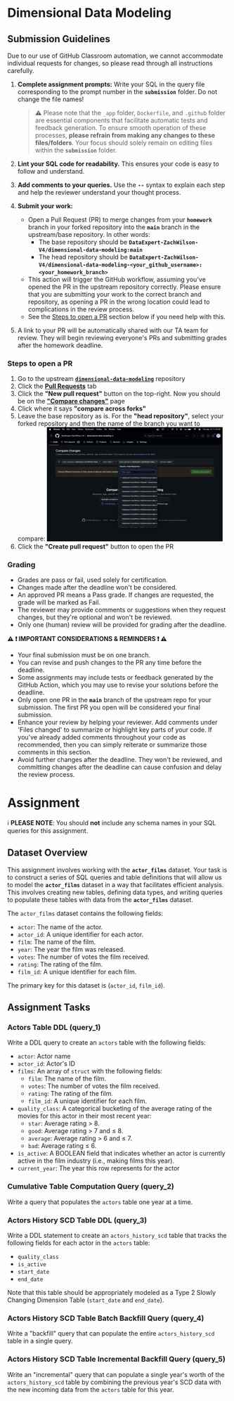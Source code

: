 # Dimensional Data Modeling

## Submission Guidelines

Due to our use of GitHub Classroom automation, we cannot accommodate individual requests for changes, so please read through all instructions carefully.

1. **Complete assignment prompts:** Write your SQL in the query file corresponding to the prompt number in the **`submission`** folder. Do not change the file names!
    >
    > :warning: Please note that the `_app` folder, `Dockerfile`, and `.github` folder are essential components that facilitate automatic tests and feedback generation. 
    > To ensure smooth operation of these processes, **please refrain from making any changes to these files/folders**. 
    > Your focus should solely remain on editing files within the **`submission`** folder.
    >

2. **Lint your SQL code for readability.** This ensures your code is easy to follow and understand.

3. **Add comments to your queries.** Use the **`--`** syntax to explain each step and help the reviewer understand your thought process. 

4. **Submit your work:**
    - Open a Pull Request (PR) to merge changes from your **`homework`** branch in your forked repository into the **`main`** branch in the upstream/base repository. In other words:
      - The base repository should be **`DataExpert-ZachWilson-V4/dimensional-data-modeling:main`**
      - The head repository should be **`DataExpert-ZachWilson-V4/dimensional-data-modeling-<your_github_username>:<your_homework_branch>`**
    - This action will trigger the GitHub workflow, assuming you've opened the PR in the upstream repository correctly. Please ensure that you are submitting your work to the correct branch and repository, as opening a PR in the wrong location could lead to complications in the review process.
    - See the [Steps to open a PR](#steps-to-open-a-pr) section below if you need help with this.

  5. A link to your PR will be automatically shared with our TA team for review. They will begin reviewing everyone's PRs and submitting grades after the homework deadline.

### Steps to open a PR
  1. Go to the upstream [**`dimensional-data-modeling`**](https://github.com/DataExpert-ZachWilson-V4/dimensional-data-modeling) repository
  2. Click the [**Pull Requests**](https://github.com/DataExpert-ZachWilson-V4/dimensional-data-modeling/pulls) tab
  3. Click the **"New pull request"** button on the top-right. Now you should be on the [**"Compare changes"**](https://github.com/DataExpert-ZachWilson-V4/dimensional-data-modeling/compare) page
  4. Click where it says **"compare across forks"**
  5. Leave the base repository as is. For the **"head repository"**, select your forked repository and then the name of the branch you want to compare:
    <img src="compare_changes_screenshot.png" alt="screenshot of compare changes page in GitHub" width="400">
  6. Click the **"Create pull request"** button to open the PR

### Grading
  - Grades are pass or fail, used solely for certification.
  - Changes made after the deadline won't be considered. 
  - An approved PR means a Pass grade. If changes are requested, the grade will be marked as Fail.
  - The reviewer may provide comments or suggestions when they request changes, but they're optional and won't be reviewed.
  - Only one (human) review will be provided for grading after the deadline.

**:warning: :exclamation: IMPORTANT CONSIDERATIONS & REMINDERS :exclamation: :warning:**
  - Your final submission must be on one branch. 
  - You can revise and push changes to the PR any time before the deadline.
  - Some assignments may include tests or feedback generated by the GitHub Action, which you may use to revise your solutions before the deadline.
  - Only open one PR in the **`main`** branch of the upstream repo for your submission. The first PR you open will be considered your final submission.
  - Enhance your review by helping your reviewer. Add comments under 'Files changed' to summarize or highlight key parts of your code. If you've already added comments throughout your code as recommended, then you can simply reiterate or summarize those comments in this section.
  - Avoid further changes after the deadline. They won't be reviewed, and committing changes after the deadline can cause confusion and delay the review process.

Assignment
==================

ℹ️ **PLEASE NOTE**: You should **not** include any schema names in your SQL queries for this assignment.


## Dataset Overview

This assignment involves working with the **`actor_films`** dataset. Your task is to construct a series of SQL queries and table definitions that will allow us to model the **`actor_films`** dataset in a way that facilitates efficient analysis. This involves creating new tables, defining data types, and writing queries to populate these tables with data from the **`actor_films`** dataset.

The `actor_films` dataset contains the following fields:

- `actor`: The name of the actor.
- `actor_id`: A unique identifier for each actor.
- `film`: The name of the film.
- `year`: The year the film was released.
- `votes`: The number of votes the film received.
- `rating`: The rating of the film.
- `film_id`: A unique identifier for each film.

The primary key for this dataset is (`actor_id`, `film_id`).

## Assignment Tasks

### Actors Table DDL (query_1)

Write a DDL query to create an `actors` table with the following fields:

- `actor`: Actor name
- `actor_id`: Actor's ID
- `films`: An array of `struct` with the following fields:
  - `film`: The name of the film.
  - `votes`: The number of votes the film received.
  - `rating`: The rating of the film.
  - `film_id`: A unique identifier for each film.
- `quality_class`: A categorical bucketing of the average rating of the movies for this actor in their most recent year:
  - `star`: Average rating > 8.
  - `good`: Average rating > 7 and ≤ 8.
  - `average`: Average rating > 6 and ≤ 7.
  - `bad`: Average rating ≤ 6.
- `is_active`: A BOOLEAN field that indicates whether an actor is currently active in the film industry (i.e., making films this year).
- `current_year`: The year this row represents for the actor

### Cumulative Table Computation Query (query_2)

Write a query that populates the `actors` table one year at a time.

### Actors History SCD Table DDL (query_3)

Write a DDL statement to create an `actors_history_scd` table that tracks the following fields for each actor in the `actors` table:

- `quality_class`
- `is_active`
- `start_date`
- `end_date`

Note that this table should be appropriately modeled as a Type 2 Slowly Changing Dimension Table (`start_date` and `end_date`).

### Actors History SCD Table Batch Backfill Query (query_4)

Write a "backfill" query that can populate the entire `actors_history_scd` table in a single query.

### Actors History SCD Table Incremental Backfill Query (query_5)

Write an "incremental" query that can populate a single year's worth of the `actors_history_scd` table by combining the previous year's SCD data with the new incoming data from the `actors` table for this year.
